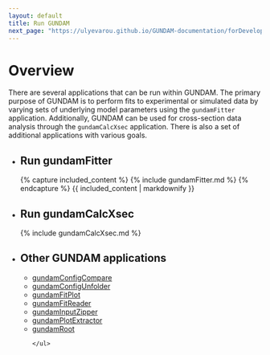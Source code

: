 ```yaml
---
layout: default
title: Run GUNDAM
next_page: "https://ulyevarou.github.io/GUNDAM-documentation/forDevelopers.html"
---
```


# Overview

There are several applications that can be run within GUNDAM. The primary purpose of GUNDAM is to perform fits to experimental or simulated data by varying sets of underlying model parameters using the `gundamFitter` application. Additionally, GUNDAM can be used for cross-section data analysis through the `gundamCalcXsec` application. There is also a set of additional applications with various goals.

- <div class="collapsible-header">
    <h2 class="header-title">Run gundamFitter</h2>
  <div class="header-content">
    {% capture included_content %}
    	{% include gundamFitter.md %}
    {% endcapture %}
    {{ included_content | markdownify }}
  </div>
  </div>

- <div class="collapsible-header">
    <h2 class="header-title">Run gundamCalcXsec</h2>
    <div class="header-content">
    	{% include gundamCalcXsec.md %}
    </div>
  </div>

- <div class="collapsible-header">
    <h2 class="header-title">Other GUNDAM applications</h2>
    <div class="header-content">
      <ul>
        <li><a href="https://github.com/gundam-organization/gundam/blob/main/resources/doc/applications/gundamConfigCompare.md">gundamConfigCompare</a></li>
        <li><a href="https://github.com/gundam-organization/gundam/blob/main/resources/doc/applications/gundamConfigUnfolder.md">gundamConfigUnfolder</a></li>
        <li><a href="./gundamFitPlot.md">gundamFitPlot</a></li>
        <li><a href="./gundamFitReader.md">gundamFitReader</a></li>
        <li><a href="./gundamInputZipper.md">gundamInputZipper</a></li>
        <li><a href="./gundamPlotExtractor.md">gundamPlotExtractor</a></li>
        <li><a href="./gundamRoot.md">gundamRoot</a></li>

      </ul>
    </div>
  </div>